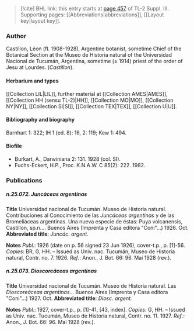 > [!cite] BHL link: this entry starts at [page 457](https://www.biodiversitylibrary.org/item/103861#page/467/mode/1up) of TL-2 Suppl. III.
> Supporting pages: [[Abbreviations|abbreviations]], [[Layout key|layout key]].

### Author

Castillon, Léon (fl. 1908-1928), Argentine botanist, sometime Chief of the Botanical Section at the Museo de Historia natural of the Universidad Nacional de Tucumán, Argentina, sometime (± 1914) priest of the order of Jesu at Lourdes. (*Castillon*).

#### Herbarium and types

[[Collection LIL|LIL]], further material at [[Collection AMES|AMES]], [[Collection HH (sensu TL-2)|HH]], [[Collection MO|MO]], [[Collection NY|NY]], [[Collection SI|SI]], [[Collection TEX|TEX]], [[Collection U|U]].

#### Bibliography and biography

Barnhart 1: 322; IH 1 (ed. 8): 16, 2: 119; Kew 1: 494.

#### Biofile

- Burkart, A., Darwiniana 2: 131. 1928 (col. SI).
- Fuchs-Eckert, H.P., Proc. K.N.A.W. C 85(2): 222. 1982.

### Publications

##### n.25.072. Juncáceas argentinas

**Title**
Universidad nacional de Tucumán. Museo de Historia natural. Contribuciones al Conocimiento de las *Juncáceas argentinas* y de las Bromeliáceas argentinas. Una nueva especie de éstas: Puya volcanensis, Castillon, sp.n.... Buenos Aires (Imprenta y Casa editora "Coni"...) 1926. Oct.
**Abbreviated title**: *Juncác. argent.*

**Notes**
*Publ*.: 1926 (date on p. 56 signed 23 Jun 1926), cover-t.p., p. \[1\]-56. *Copies*: BR, G, HH. – Issued as Univ. nac. Tucumán, Museo de Historia natural, Contr. no. 7. 1926.
*Ref*.: Anon., J. Bot. 66: 96. Mai 1928 (rev.).

##### n.25.073. Dioscoreáceas argentinas

**Title**
Universidad nacional de Tucumán. Museo de Historia natural. Las *Dioscoreáceas argentinas*... Buenos Aires (Imprenta y Casa editora "Coni"...) 1927. Oct.
**Abbreviated title**: *Diosc. argent.*

**Notes**
*Publ*.: 1927, cover-t.p., p. \[1\]-41, \[43, index\]. *Copies*: G, HH. – Issued as Univ. nac. Tucumán, Museo de Historia natural, Contr. no. 11. 1927.
*Ref*.: Anon., J. Bot. 66: 96. Mai 1928 (rev.).

